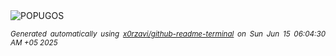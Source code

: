 <div align="justify">
<picture>
    <source media="(prefers-color-scheme: dark)" srcset="https://i.ibb.co/ymXkPPTF/output-gif.gif">
    <source media="(prefers-color-scheme: light)" srcset="https://i.ibb.co/ymXkPPTF/output-gif.gif">
    <img alt="POPUGOS" src="https://i.ibb.co/ymXkPPTF/output-gif.gif">
</picture>

<sub><i>Generated automatically using [x0rzavi/github-readme-terminal](https://github.com/x0rzavi/github-readme-terminal) on Sun Jun 15 06:04:30 AM +05 2025</i></sub>
</div>